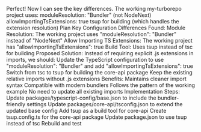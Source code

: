 Perfect! Now I can see the key differences. The working my-turborepo project uses:
moduleResolution: "Bundler" (not NodeNext)
allowImportingTsExtensions: true
tsup for building (which handles the extension resolution)
Plan
Key Configuration Differences Found:
Module Resolution: The working project uses "moduleResolution": "Bundler" instead of "NodeNext"
Allow Importing TS Extensions: The working project has "allowImportingTsExtensions": true
Build Tool: Uses tsup instead of tsc for building
Proposed Solution:
Instead of requiring explicit .js extensions in imports, we should:
Update the TypeScript configuration to use "moduleResolution": "Bundler" and add "allowImportingTsExtensions": true
Switch from tsc to tsup for building the core-api package
Keep the existing relative imports without .js extensions
Benefits:
Maintains cleaner import syntax
Compatible with modern bundlers
Follows the pattern of the working example
No need to update all existing imports
Implementation Steps:
Update packages/typescript-config/base.json to include the bundler-friendly settings
Update packages/core-api/tsconfig.json to extend the updated base config
Add tsup as a build tool for core-api
Create tsup.config.ts for the core-api package
Update package.json to use tsup instead of tsc
Rebuild and test